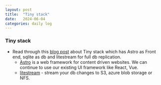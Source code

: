 ```yaml
---
layout: post
title:  "Tiny stack"
date:   2024-06-04
categories: daily log
---
```


### Tiny stack
- Read through this [blog post](https://logsnag.com/blog/the-tiny-stack) about Tiny stack which has Astro as Front end, sqlite as db and litestream for full db replication.
    - [Astro](https://github.com/withastro/astro) is a web framework for content driven websites. We can continue to use our existing UI framework like React, Vue.
    - [litestream](https://litestream.io/) - stream your db changes to S3, azure blob storage or NFS.
   


